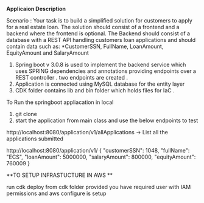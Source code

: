 **Applicaion Description**

Scenario : Your task is to build a simplified solution for customers to apply for a real estate loan. The solution should consist of a frontend and a backend where the frontend is optional. The Backend should consist of a database with a REST API handling customers loan applications and should contain data such as: *CustomerSSN, FullName, LoanAmount, EquityAmount and SalaryAmount

1)	Spring boot v 3.0.8 is used to implement the backend service which uses SPRING dependencies and annotations providing endpoints over a REST controller .
two endpoints are created .
2) Application is connected using MySQL database for the entity layer
3) CDK folder contains lib and bin folder which holds files for IaC .

To Run the springboot appliacation in local 

1) git clone
2) start the application from main class and use the below endpoints to test 

http://localhost:8080/application/v1/allApplications -> List all the applications submitted

http://localhost:8080/application/v1/
{
   "customerSSN": 1048,
  "fullName": "ECS",
  "loanAmount": 5000000,
  "salaryAmount": 800000,
  "equityAmount": 760009
}

**TO SETUP INFRASTUCTURE IN AWS **

run cdk deploy from cdk folder provided you have required user with IAM permissions and aws configure is setup
